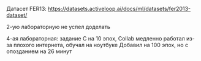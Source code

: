 Датасет FER13:
https://datasets.activeloop.ai/docs/ml/datasets/fer2013-dataset/

2-ую лабораторную не успел доделать

4-ая лабораторная: задание C на 10 эпох, Collab медленно работал из-за плохого интернета, обучал на ноутбуке
Добавил на 100 эпох, но с опозданием на 26 минут
